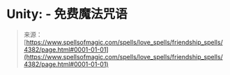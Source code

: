 <!--yml

category: 未分类

date: 2024-06-12 18:38:05

-->

# Unity: - 免费魔法咒语

> 来源：[https://www.spellsofmagic.com/spells/love_spells/friendship_spells/4382/page.html#0001-01-01](https://www.spellsofmagic.com/spells/love_spells/friendship_spells/4382/page.html#0001-01-01)
